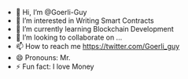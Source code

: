 - 👋 Hi, I’m @Goerli-Guy
- 👀 I’m interested in Writing Smart Contracts
- 🌱 I’m currently learning Blockchain Development
- 💞️ I’m looking to collaborate on ...
- 📫 How to reach me https://twitter.com/Goerli_guy
- 😄 Pronouns: Mr.
- ⚡ Fun fact: I love Money

<!---
Eth-Billionaire/Eth-Billionaire is a ✨ special ✨ repository because its `README.md` (this file) appears on your GitHub profile.
You can click the Preview link to take a look at your changes.
--->
